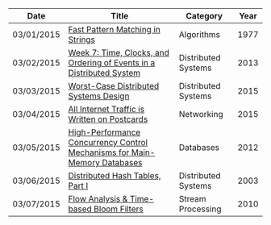 | Date       | Title         | Category  | Year  |
| ---------- |---------------| ----------|-------|
| 03/01/2015 | [Fast Pattern Matching in Strings](http://www.cin.ufpe.br/~paguso/courses/if767/bib/KMP_1977.pdf) | Algorithms | 1977
| 03/02/2015 | [Week 7: Time, Clocks, and Ordering of Events in a Distributed System](http://swizec.com/blog/week-7-time-clocks-and-ordering-of-events-in-a-distributed-system/swizec/6444) | Distributed Systems | 2013
| 03/03/2015 | [Worst-Case Distributed Systems Design](http://www.bailis.org/blog/worst-case-distributed-systems-design/) | Distributed Systems | 2015
| 03/04/2015 | [All Internet Traffic is Written on Postcards](http://www.thoughtworks.com/insights/blog/all-internet-traffic-written-postcards) | Networking | 2015
| 03/05/2015 | [High-Performance Concurrency Control Mechanisms for Main-Memory Databases](http://arxiv.org/pdf/1201.0228v1.pdf) | Databases | 2012
| 03/06/2015 | [Distributed Hash Tables, Part I](http://www.linuxjournal.com/article/6797) | Distributed Systems | 2003
| 03/07/2015 | [Flow Analysis & Time-based Bloom Filters](https://www.igvita.com/2010/01/06/flow-analysis-time-based-bloom-filters/) | Stream Processing | 2010
